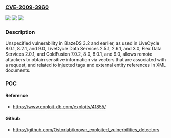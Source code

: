 ### [CVE-2009-3960](https://cve.mitre.org/cgi-bin/cvename.cgi?name=CVE-2009-3960)
![](https://img.shields.io/static/v1?label=Product&message=n%2Fa&color=blue)
![](https://img.shields.io/static/v1?label=Version&message=n%2Fa&color=blue)
![](https://img.shields.io/static/v1?label=Vulnerability&message=n%2Fa&color=brighgreen)

### Description

Unspecified vulnerability in BlazeDS 3.2 and earlier, as used in LiveCycle 8.0.1, 8.2.1, and 9.0, LiveCycle Data Services 2.5.1, 2.6.1, and 3.0, Flex Data Services 2.0.1, and ColdFusion 7.0.2, 8.0, 8.0.1, and 9.0, allows remote attackers to obtain sensitive information via vectors that are associated with a request, and related to injected tags and external entity references in XML documents.

### POC

#### Reference
- https://www.exploit-db.com/exploits/41855/

#### Github
- https://github.com/Ostorlab/known_exploited_vulnerbilities_detectors

